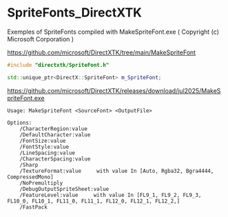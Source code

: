 # SpriteFonts_DirectXTK
Exemples of SpriteFonts compiled with MakeSpriteFont.exe ( Copyright (c) Microsoft Corporation )

https://github.com/microsoft/DirectXTK/tree/main/MakeSpriteFont

```cpp
#include "directxtk/SpriteFont.h"

std::unique_ptr<DirectX::SpriteFont> m_SpriteFont;
```

https://github.com/microsoft/DirectXTK/releases/download/jul2025/MakeSpriteFont.exe

```shell
Usage: MakeSpriteFont <SourceFont> <OutputFile>

Options:
    /CharacterRegion:value
    /DefaultCharacter:value
    /FontSize:value
    /FontStyle:value
    /LineSpacing:value
    /CharacterSpacing:value
    /Sharp
    /TextureFormat:value     with value In [Auto, Rgba32, Bgra4444, CompressedMono]
    /NoPremultiply
    /DebugOutputSpriteSheet:value
    /FeatureLevel:value     with value In [FL9_1, FL9_2, FL9_3, FL10_0, FL10_1, FL11_0, FL11_1, FL12_0, FL12_1, FL12_2,]
    /FastPack
```
